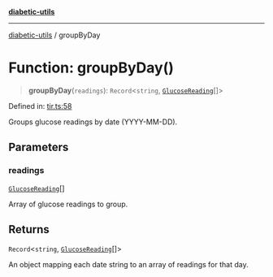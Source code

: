 [**diabetic-utils**](../README.md)

***

[diabetic-utils](../globals.md) / groupByDay

# Function: groupByDay()

> **groupByDay**(`readings`): `Record`\<`string`, [`GlucoseReading`](../interfaces/GlucoseReading.md)[]\>

Defined in: [tir.ts:58](https://github.com/marklearst/diabetic-utils/blob/0d03b5cd2e2b5edbf58275075cc81d8df31ac230/src/tir.ts#L58)

Groups glucose readings by date (YYYY-MM-DD).

## Parameters

### readings

[`GlucoseReading`](../interfaces/GlucoseReading.md)[]

Array of glucose readings to group.

## Returns

`Record`\<`string`, [`GlucoseReading`](../interfaces/GlucoseReading.md)[]\>

An object mapping each date string to an array of readings for that day.
